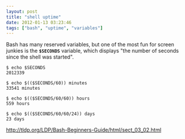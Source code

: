 ```yaml
---
layout: post
title: "shell uptime"
date: 2012-01-13 03:23:46
tags: ["bash", "uptime", "variables"]
---
```


Bash has many reserved variables, but one of the most fun for screen junkies is
the **`$SECONDS`** variable, which displays "the
number of seconds since the shell was started".

```
$ echo $SECONDS
2012339

$ echo $(($SECONDS/60)) minutes
33541 minutes

$ echo $(($SECONDS/60/60)) hours
559 hours

$ echo $(($SECONDS/60/60/24)) days 
23 days

```

http://tldp.org/LDP/Bash-Beginners-Guide/html/sect_03_02.html
